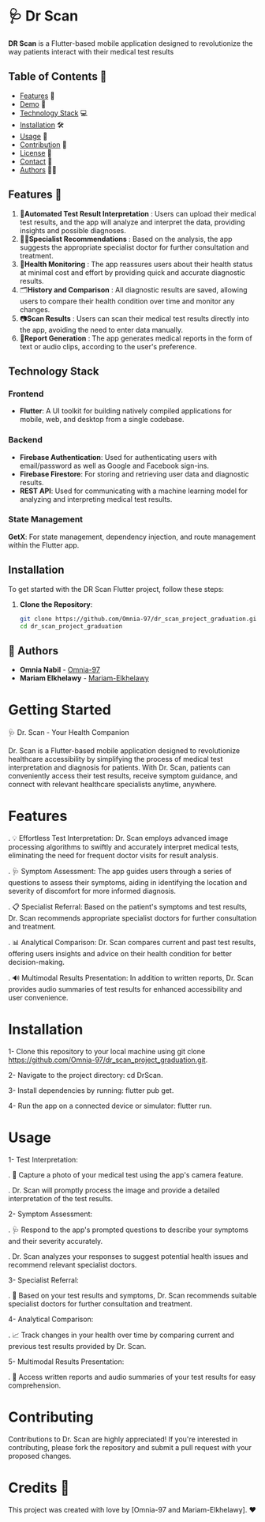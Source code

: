 # 🩺 Dr Scan 
**DR Scan** is a Flutter-based mobile application designed to revolutionize the way patients interact with their medical test results

## Table of Contents 📜
- [Features](#features) 🚀
- [Demo](#demo) 🎥
- [Technology Stack](#technology-stack) 💻
- [Installation](#installation) 🛠️
- [Usage](#usage) 📲
- [Contribution](#contribution) 🤝
- [License](#license) 📄
- [Contact](#contact) 📧
- [Authors](#authors) 👩‍💻


## Features 🚀

1. 🧪**Automated Test Result Interpretation** : Users can upload their medical test results, and the app will analyze and interpret the data, providing insights and possible diagnoses.
2. 👩‍⚕️**Specialist Recommendations** : Based on the analysis, the app suggests the appropriate specialist doctor for further consultation and treatment.
3. 💸**Health Monitoring** : The app reassures users about their health status at minimal cost and effort by providing quick and accurate diagnostic results.
4. 🗂**History and Comparison** : All diagnostic results are saved, allowing users to compare their health condition over time and monitor any changes.
5. 📷**Scan Results** : Users can scan their medical test results directly into the app, avoiding the need to enter data manually.
6. 📄**Report Generation** : The app generates medical reports in the form of text or audio clips, according to the user's preference.

## Technology Stack

### Frontend
- **Flutter**: A UI toolkit for building natively compiled applications for mobile, web, and desktop from a single codebase.

### Backend
- **Firebase Authentication**: Used for authenticating users with email/password as well as Google and Facebook sign-ins.
- **Firebase Firestore**: For storing and retrieving user data and diagnostic results.
- **REST API**: Used for communicating with a machine learning model for analyzing and interpreting medical test results.
### State Management
**GetX**: For state management, dependency injection, and route management within the Flutter app.
## Installation

To get started with the DR Scan Flutter project, follow these steps:

1. **Clone the Repository**:
   ```bash
   git clone https://github.com/Omnia-97/dr_scan_project_graduation.git
   cd dr_scan_project_graduation

## 👥 Authors

- **Omnia Nabil** - [Omnia-97](https://github.com/Omnia-97)
- **Mariam Elkhelawy** - [Mariam-Elkhelawy](https://github.com/Mariam-Elkhelawy)

  
# Getting Started

🩺 Dr. Scan - Your Health Companion

Dr. Scan is a Flutter-based mobile application designed to revolutionize healthcare accessibility by simplifying the process of medical test interpretation and diagnosis for patients. With Dr. Scan, patients can conveniently access their test results, receive symptom guidance, and connect with relevant healthcare specialists anytime, anywhere.

# Features

. 💡 Effortless Test Interpretation: Dr. Scan employs advanced image processing algorithms to swiftly and accurately interpret medical tests, eliminating the need for frequent doctor visits for result analysis.

. 🩺 Symptom Assessment: The app guides users through a series of questions to assess their symptoms, aiding in identifying the location and severity of discomfort for more informed diagnosis.

. 📋 Specialist Referral: Based on the patient's symptoms and test results, Dr. Scan recommends appropriate specialist doctors for further consultation and treatment.

. 📊 Analytical Comparison: Dr. Scan compares current and past test results, offering users insights and advice on their health condition for better decision-making.

. 🔊 Multimodal Results Presentation: In addition to written reports, Dr. Scan provides audio summaries of test results for enhanced accessibility and user convenience.


# Installation

1- Clone this repository to your local machine using git clone https://github.com/Omnia-97/dr_scan_project_graduation.git.

2- Navigate to the project directory: cd DrScan.

3- Install dependencies by running: flutter pub get.

4- Run the app on a connected device or simulator: flutter run.


# Usage

1- Test Interpretation:

. 📸 Capture a photo of your medical test using the app's camera feature.

. Dr. Scan will promptly process the image and provide a detailed interpretation of the test results.

2- Symptom Assessment:

. 🩺 Respond to the app's prompted questions to describe your symptoms and their severity accurately.

. Dr. Scan analyzes your responses to suggest potential health issues and recommend relevant specialist doctors.

3- Specialist Referral:

. 🏥 Based on your test results and symptoms, Dr. Scan recommends suitable specialist doctors for further consultation and treatment.

4- Analytical Comparison:

. 📈 Track changes in your health over time by comparing current and previous test results provided by Dr. Scan.

5- Multimodal Results Presentation:

. 📝 Access written reports and audio summaries of your test results for easy comprehension.


# Contributing

Contributions to Dr. Scan are highly appreciated! If you're interested in contributing, please fork the repository and submit a pull request with your proposed changes.


# Credits 🙌

This project was created with love by [Omnia-97 and Mariam-Elkhelawy]. ❤️

